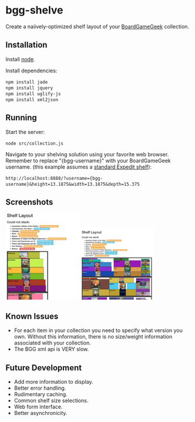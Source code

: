 bgg-shelve
==========

Create a naiively-optimized shelf layout of your [BoardGameGeek](http://boardgamegeek.com/) collection.

Installation
------------

Install [node](http://nodejs.org/).

Install dependencies:

    npm install jade
    npm install jquery
    npm install uglify-js
    npm install xml2json

Running
-------

Start the server:

    node src/collection.js
  
Navigate to your shelving solution using your favorite web browser.  Remember to replace "{bgg-username}" with your BoardGameGeek username.  (this example assumes a [standard Expedit shelf](http://www.ikea.com/us/en/catalog/products/30265126/)):

    http://localhost:8888/?username={bgg-username}&height=13.1875&width=13.1875&depth=15.375
    
Screenshots
-----------
<img src="/screenshots/Screen Shot 2013-11-04 at 7.03.50 PM.png" width="200"/> <img src="/screenshots/Screen Shot 2013-11-04 at 7.08.42 PM.png" width="200"/>
    
Known Issues
------------

* For each item in your collection you need to specify what version you own.  Without this information, there is no size/weight information associated with your collection.
* The BGG xml api is VERY slow.

Future Development
------------------

* Add more information to display.
* Better error handling.
* Rudimentary caching.
* Common shelf size selections.
* Web form interface.
* Better asynchronicity.

